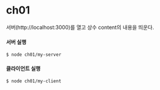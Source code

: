 # ch01
서버(http://localhost:3000)를 열고 상수 content의 내용을 띄운다.

#### 서버 실행
```shell
$ node ch01/my-server
```

#### 클라이언트 실행
```shell
$ node ch01/my-client
```